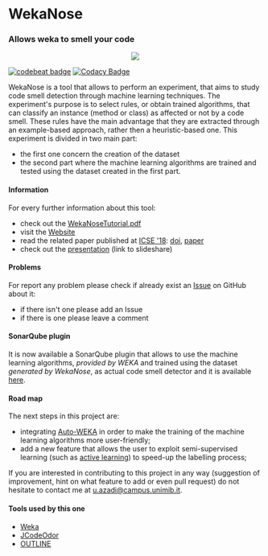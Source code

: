 # WekaNose #
### Allows weka to smell your code  ###
<p align="center">
  <!-- <img src="http://essere.disco.unimib.it/wiki/_media/wekanose.png">) -->
  <img src="https://github.com/uazadi/WekaNose/blob/master/docs/pictures/WekaNode_github.png">
</p>

[![codebeat badge](https://codebeat.co/badges/23ad08d2-0214-4cca-a616-759c659aa3dc)](https://codebeat.co/projects/github-com-uazadi-wekanose-master)
[![Codacy Badge](https://api.codacy.com/project/badge/Grade/024e7d4c94554e1f93ed8c33082ee360)](https://www.codacy.com/app/u.azadi/WekaNose?utm_source=github.com&amp;utm_medium=referral&amp;utm_content=uazadi/WekaNose&amp;utm_campaign=Badge_Grade)

WekaNose is a tool that allows to perform an experiment, that aims to study code smell detection through machine learning techniques. The experiment's purpose is to select rules, or obtain trained algorithms, that can classify an instance (method or class) as affected or not by a code smell. These rules have the main advantage that they are extracted through an example-based approach, rather then a heuristic-based one.
This experiment is divided in two main part:  
* the first one concern the creation of the dataset 
* the second part where the machine learning algorithms are trained and tested using the dataset created in the first part.

#### Information ####
For every further information about this tool:      
* check out the [WekaNoseTutorial.pdf](https://github.com/UmbertoAzadi/WekaNose/blob/master/docs/WekaNoseTutorial.pdf)
* visit the [Website](http://www.essere.disco.unimib.it/wekanose/) 
* read the related paper published at [ICSE '18](https://www.icse2018.org/): [doi](https://doi.org/10.1145/3183440.3194974), [paper](https://www.researchgate.net/profile/Umberto_Azadi/publication/325568804_Machine_Learning_based_Code_Smell_Detection_through_WekaNose/links/5b1654a90f7e9bda0ffe74a5/Machine-Learning-based-Code-Smell-Detection-through-WekaNose.pdf?_sg%5B0%5D=Rz7ZZpKV3LX4YuCyBqTguOE7NxS1qNaYGtuqxVmM3dbI9m2nze17ex_flbRZD8V4CyoB-phAsQaTwFQtRpbaCg.eTdxkIp0KEHCXrrq01kk8QI_qsymeNNVA2V0uDwnecmm0RZnVCXAxzxQ1TBvvz8m6dxM34fhO6-OqSDm-z0b7A&_sg%5B1%5D=MQ4QDqEnkFeNfH10618KkDBJlesZtQgupnqFYhvpXwz6FmpuwJgVvu9OeOJ7NmilVvSKnPlQZ4daewKJwVbqF1Lk3f4LpWXzwZ6tkkm9av6v.eTdxkIp0KEHCXrrq01kk8QI_qsymeNNVA2V0uDwnecmm0RZnVCXAxzxQ1TBvvz8m6dxM34fhO6-OqSDm-z0b7A&_iepl=)
* check out the [presentation](https://www.slideshare.net/UmbertoAzadi/wekanose-presentation-123524644) (link to slideshare)

#### Problems ####
For report any problem please check if already exist an [Issue](https://github.com/UmbertoAzadi/WekaNose/issues) on GitHub about it:
* if there isn't one please add an Issue
* if there is one please leave a comment 

#### SonarQube plugin ####
It is now available a SonarQube plugin that allows to use the machine learning algorithms, _provided by WEKA_ and trained using the dataset _generated by WekaNose_, as actual code smell detector and it is available [here](https://github.com/uazadi/Sonar-WekaNose-Plugin).

#### Road map ####
The next steps in this project are:
* integrating [Auto-WEKA](https://www.cs.ubc.ca/labs/beta/Projects/autoweka/) in order to make the training of the machine learning algorithms more user-friendly;
* add a new feature that allows the user to exploit semi-supervised learning (such as [active learning](https://en.wikipedia.org/wiki/Active_learning)) to speed-up the labelling process;

If you are interested in contributing to this project in any way (suggestion of improvement, hint on what feature to add or even pull request) do not hesitate to contact me at u.azadi@campus.unimib.it.

#### Tools used by this one ####
* [Weka](https://www.cs.waikato.ac.nz/ml/weka/)
* [JCodeOdor](http://www.essere.disco.unimib.it/jcodeodor/)
* [OUTLINE](https://github.com/UmbertoAzadi/OUTLINE)
